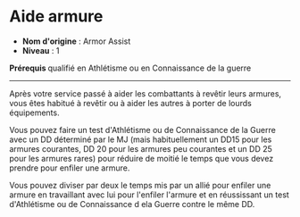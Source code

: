 # Aide armure

 * **Nom d'origine** : Armor Assist
 * **Niveau** : 1


<p><strong>Prérequis </strong>qualifié en Athlétisme ou en Connaissance de la guerre</p>
<hr>
<p>Après votre service passé à aider les combattants à revêtir leurs armures, vous êtes habitué à revêtir ou à aider les autres à porter de lourds équipements.</p>
<p>Vous pouvez faire un test d'Athlétisme ou de Connaissance de la Guerre avec un DD déterminé par le MJ (mais habituellement un DD15 pour les armures courantes, DD 20 pour les armures peu courantes et un DD 25 pour les armures rares) pour réduire de moitié le temps que vous devez prendre pour enfiler une armure.</p>
<p>Vous pouvez diviser par deux le temps mis par un allié pour enfiler une armure en travaillant avec lui pour l'enfiler l'armure et en réussissant un test d'Athlétisme ou de Connaissance d ela Guerre contre le même DD.</p>